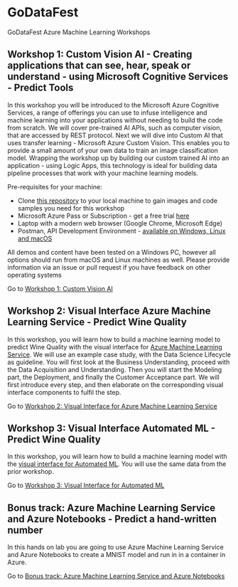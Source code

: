 # GoDataFest

GoDataFest Azure Machine Learning Workshops

## Workshop 1: Custom Vision AI - Creating applications that can see, hear, speak or understand - using Microsoft Cognitive Services - Predict Tools

In this workshop you will be introduced to the Microsoft Azure Cognitive Services, a range of offerings you can use to infuse intelligence and machine learning into your applications without needing to build the code from scratch. We will cover pre-trained AI APIs, such as computer vision, that are accessed by REST protocol. Next we will dive into Custom AI that uses transfer learning - Microsoft Azure Custom Vision. This enables you to provide a small amount of your own data to train an image classification model. Wrapping the workshop up by building our custom trained AI into an application - using Logic Apps, this technology is ideal for building data pipeline processes that work with your machine learning models.

Pre-requisites for your machine:

* Clone [this repository](https://github.com/mdragt/GoDataFest) to your local machine to gain images and code samples you need for this workshop
* Microsoft Azure Pass or Subscription - get a free trial [here](https://azure.microsoft.com/en-gb/free/?WT.mc_id=globalainights-content-amynic)
* Laptop with a modern web browser (Google Chrome, Microsoft Edge)
* Postman, API Development Environment - [available on Windows, Linux and macOS](https://www.getpostman.com/)

All demos and content have been tested on a Windows PC, however all options should run from macOS and Linux machines as well. Please provide information via an issue or pull request if you have feedback on other operating systems

Go to [Workshop 1: Custom Vision AI](https://github.com/mdragt/GoDataFest/blob/master/Workshop%201%20Custom%20Vision%20AI/README.md)


## Workshop 2: Visual Interface Azure Machine Learning Service - Predict Wine Quality

In this workshop, you will learn how to build a machine learning model to predict Wine Quality with the visual interface for [Azure Machine Learning Service](https://studio.azureml.com/). We will use an example case study, with the Data Science Lifecycle as guideline. You will first look at the Business Understanding, proceed with the Data Acquisition and Understanding. Then you will start the Modeling part, the Deployment, and finally the Customer Acceptance part. We will first introduce every step, and then elaborate on the corresponding visual interface components to fulfil the step.

Go to [Workshop 2: Visual Interface for Azure Machine Learning Service](https://github.com/mdragt/GoDataFest/tree/master/Workshop%202%20Visual%20Interface)

## Workshop 3: Visual Interface Automated ML - Predict Wine Quality

In this workshop, you will learn how to build a machine learning model with the [visual interface for Automated ML](https://ml.azure.com/). You will use the same data from the prior workshop.

Go to [Workshop 3: Visual Interface for Automated ML](https://github.com/mdragt/GoDataFest/tree/master/Workshop%203%20AutoML)

## Bonus track: Azure Machine Learning Service and Azure Notebooks - Predict a hand-written number

In this hands on lab you are going to use Azure Machine Learning Service and Azure Notebooks to create a MNIST model and run in in a container in Azure.

Go to [Bonus track: Azure Machine Learning Service and Azure Notebooks](https://github.com/GlobalAICommunity/HOL-AMLS)
